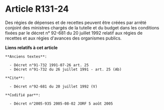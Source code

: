 # Article R131-24

Des régies de dépenses et de recettes peuvent être créées par arrêté conjoint des ministres chargés de la tutelle et du
budget dans les conditions fixées par le décret n° 92-681 du 20 juillet 1992 relatif aux régies de recettes et aux régies
d'avances des organismes publics.

**Liens relatifs à cet article**

	**Anciens textes**:

	  - Décret n°91-732 1991-07-26 art. 25
	  - Décret n°91-732 du 26 juillet 1991 - art. 25 (Ab)

	**Cite**:

	  - Décret n°92-681 du 20 juillet 1992 (V)

	**Codifié par**:

	  - Décret n°2005-935 2005-08-02 JORF 5 août 2005
